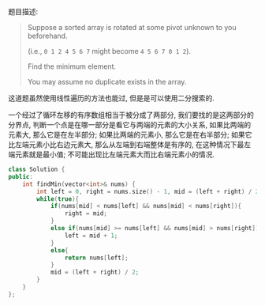 题目描述:

> Suppose a sorted array is rotated at some pivot unknown to you beforehand.
>
> (i.e., `0 1 2 4 5 6 7` might become `4 5 6 7 0 1 2`).
>
> Find the minimum element.
>
> You may assume no duplicate exists in the array.

这道题虽然使用线性遍历的方法也能过, 但是是可以使用二分搜索的. 

一个经过了循环左移的有序数组相当于被分成了两部分, 我们要找的是这两部分的分界点, 判断一个点是在哪一部分是看它与两端的元素的大小关系, 如果比两端的元素大, 那么它是在左半部分; 如果比两端的元素小, 那么它是在右半部分; 如果它比左端元素小比右边元素大, 那么从左端到右端整体是有序的, 在这种情况下最左端元素就是最小值; 不可能出现比左端元素大而比右端元素小的情况.

```c++
class Solution {
public:
    int findMin(vector<int>& nums) {
        int left = 0, right = nums.size() - 1, mid = (left + right) / 2;
        while(true){
            if(nums[mid] < nums[left] && nums[mid] < nums[right]){
                right = mid;
            }
            else if(nums[mid] >= nums[left] && nums[mid] > nums[right]){
                left = mid + 1;
            }
            else{
                return nums[left];
            }
            mid = (left + right) / 2;
        }
    }
};
```

